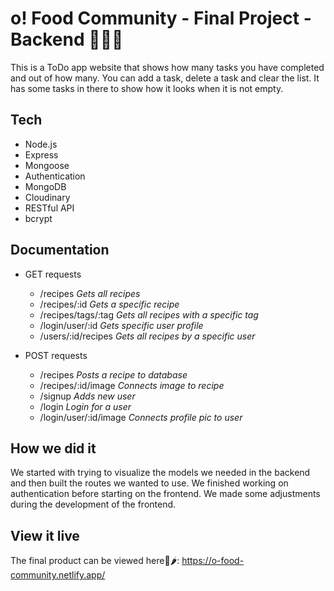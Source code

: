 # o! Food Community - Final Project - Backend 🌟🍔🏅

This is a ToDo app website that shows how many tasks you have completed and out of how many. You can add a task, delete a task and clear the list. It has some tasks in there to show how it looks when it is not empty. 

## Tech

- Node.js
- Express
- Mongoose
- Authentication
- MongoDB
- Cloudinary
- RESTful API
- bcrypt

## Documentation

- GET requests
  * /recipes *Gets all recipes*
  * /recipes/:id *Gets a specific recipe*
  * /recipes/tags/:tag *Gets all recipes with a specific tag*
  * /login/user/:id *Gets specific user profile*
  * /users/:id/recipes *Gets all recipes by a specific user*

- POST requests
  * /recipes *Posts a recipe to database*
  * /recipes/:id/image *Connects image to recipe*
  * /signup *Adds new user*
  * /login *Login for a user*
  * /login/user/:id/image *Connects profile pic to user*

## How we did it

We started with trying to visualize the models we needed in the backend and then built the routes we wanted to use. We finished working on authentication before starting on the frontend. We made some adjustments during the development of the frontend.  

## View it live

The final product can be viewed here👀🌶: 
https://o-food-community.netlify.app/
